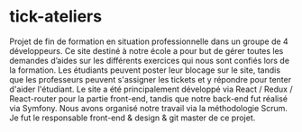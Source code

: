 # tick-ateliers

Projet de fin de formation en situation professionnelle dans un groupe de 4 développeurs. 
Ce site destiné à notre école a pour but de gérer toutes les demandes d’aides sur les différents exercices qui nous sont confiés lors de la formation. Les étudiants peuvent poster leur blocage sur le site, tandis que les professeurs peuvent s'assigner les tickets et y répondre pour tenter d'aider l'étudiant. Le site a été principalement développé via React / Redux / React-router pour la partie front-end, tandis que notre back-end fut réalisé via Symfony. Nous avons organisé notre travail via la méthodologie Scrum.
Je fut le responsable front-end & design & git master de ce projet.
